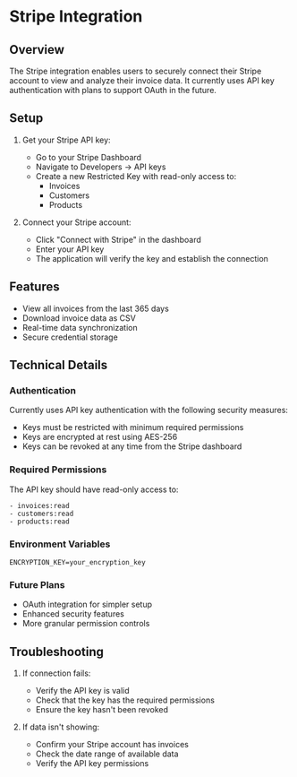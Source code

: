 # Stripe Integration

## Overview
The Stripe integration enables users to securely connect their Stripe account to view and analyze their invoice data. It currently uses API key authentication with plans to support OAuth in the future.

## Setup

1. Get your Stripe API key:
   - Go to your Stripe Dashboard
   - Navigate to Developers → API keys
   - Create a new Restricted Key with read-only access to:
     - Invoices
     - Customers
     - Products

2. Connect your Stripe account:
   - Click "Connect with Stripe" in the dashboard
   - Enter your API key
   - The application will verify the key and establish the connection

## Features

- View all invoices from the last 365 days
- Download invoice data as CSV
- Real-time data synchronization
- Secure credential storage

## Technical Details

### Authentication
Currently uses API key authentication with the following security measures:
- Keys must be restricted with minimum required permissions
- Keys are encrypted at rest using AES-256
- Keys can be revoked at any time from the Stripe dashboard

### Required Permissions
The API key should have read-only access to:
```
- invoices:read
- customers:read
- products:read
```

### Environment Variables
```
ENCRYPTION_KEY=your_encryption_key
```

### Future Plans
- OAuth integration for simpler setup
- Enhanced security features
- More granular permission controls

## Troubleshooting

1. If connection fails:
   - Verify the API key is valid
   - Check that the key has the required permissions
   - Ensure the key hasn't been revoked

2. If data isn't showing:
   - Confirm your Stripe account has invoices
   - Check the date range of available data
   - Verify the API key permissions
